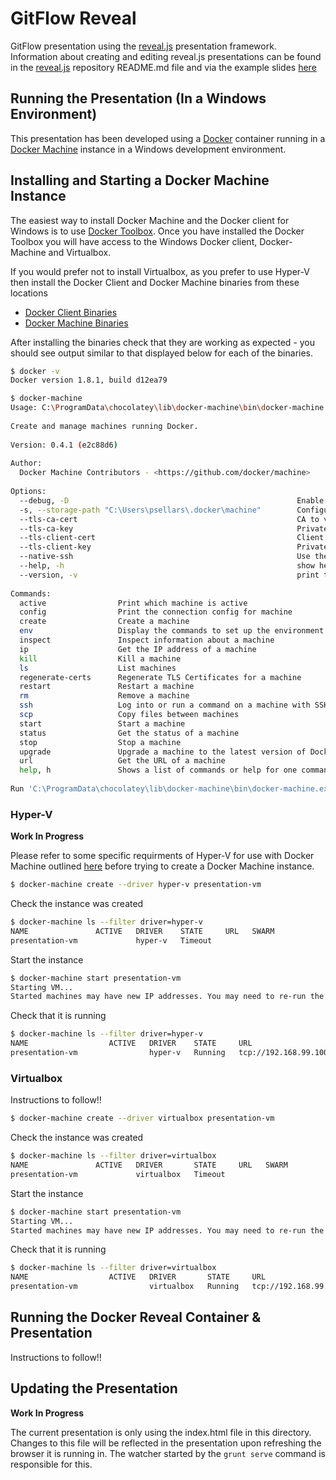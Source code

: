 # GitFlow Reveal
GitFlow presentation using the [reveal.js](https://github.com/hakimel/reveal.js)
presentation framework. Information about creating and editing reveal.js 
presentations can be found in the [reveal.js](https://github.com/hakimel/reveal.js)
repository README.md file and via the example slides [here](http://lab.hakim.se/reveal-js/#/)

## Running the Presentation (In a Windows Environment)
This presentation has been developed using a [Docker](http://www.docker.com)
container running in a [Docker Machine](https://docs.docker.com/machine/) instance
in a Windows development environment.

## Installing and Starting a Docker Machine Instance

The easiest way to install Docker Machine and the Docker client for Windows is
to use [Docker Toolbox](https://docs.docker.com/installation/windows/). Once
you have installed the Docker Toolbox you will have access to the Windows Docker
client, Docker-Machine and Virtualbox.

If you would prefer not to install Virtualbox, as you prefer to use Hyper-V
then install the Docker Client and Docker Machine binaries from these
locations

* [Docker Client Binaries](https://docs.docker.com/installation/binaries/#get-the-windows-binary)
* [Docker Machine Binaries](https://github.com/docker/machine/releases/)

After installing the binaries check that they are working as expected - you should see output
similar to that displayed below for each of the binaries.

```bash
$ docker -v
Docker version 1.8.1, build d12ea79
```

```bash
$ docker-machine
Usage: C:\ProgramData\chocolatey\lib\docker-machine\bin\docker-machine.exe [OPTIONS] COMMAND [arg...]                               
                                                                                                                                    
Create and manage machines running Docker.                                                                                          
                                                                                                                                    
Version: 0.4.1 (e2c88d6)                                                                                                            
                                                                                                                                    
Author:                                                                                                                             
  Docker Machine Contributors - <https://github.com/docker/machine>                                                                 
                                                                                                                                    
Options:                                                                                                                            
  --debug, -D                                                   Enable debug mode                                                   
  -s, --storage-path "C:\Users\psellars\.docker\machine"        Configures storage path [$MACHINE_STORAGE_PATH]                     
  --tls-ca-cert                                                 CA to verify remotes against [$MACHINE_TLS_CA_CERT]                 
  --tls-ca-key                                                  Private key to generate certificates [$MACHINE_TLS_CA_KEY]          
  --tls-client-cert                                             Client cert to use for TLS [$MACHINE_TLS_CLIENT_CERT]               
  --tls-client-key                                              Private key used in client TLS auth [$MACHINE_TLS_CLIENT_KEY]       
  --native-ssh                                                  Use the native (Go-based) SSH implementation. [$MACHINE_NATIVE_SSH] 
  --help, -h                                                    show help                                                           
  --version, -v                                                 print the version                                                   
                                                                                                                                    
Commands:                                                                                                                           
  active                Print which machine is active                                                                               
  config                Print the connection config for machine                                                                     
  create                Create a machine                                                                                            
  env                   Display the commands to set up the environment for the Docker client                                        
  inspect               Inspect information about a machine                                                                         
  ip                    Get the IP address of a machine                                                                             
  kill                  Kill a machine                                                                                              
  ls                    List machines                                                                                               
  regenerate-certs      Regenerate TLS Certificates for a machine                                                                   
  restart               Restart a machine                                                                                           
  rm                    Remove a machine                                                                                            
  ssh                   Log into or run a command on a machine with SSH.                                                            
  scp                   Copy files between machines                                                                                 
  start                 Start a machine                                                                                             
  status                Get the status of a machine                                                                                 
  stop                  Stop a machine                                                                                              
  upgrade               Upgrade a machine to the latest version of Docker                                                           
  url                   Get the URL of a machine                                                                                    
  help, h               Shows a list of commands or help for one command                                                            
                                                                                                                                    
Run 'C:\ProgramData\chocolatey\lib\docker-machine\bin\docker-machine.exe COMMAND --help' for more information on a command.         
```

### Hyper-V
__Work In Progress__

Please refer to some specific requirments of Hyper-V for use with
Docker Machine outlined [here](https://docs.docker.com/machine/drivers/hyper-v/)
before trying to create a Docker Machine instance.

```bash
$ docker-machine create --driver hyper-v presentation-vm
```

Check the instance was created

```bash
$ docker-machine ls --filter driver=hyper-v
NAME               ACTIVE   DRIVER    STATE     URL   SWARM
presentation-vm             hyper-v   Timeout
```

Start the instance

```bash
$ docker-machine start presentation-vm
Starting VM...
Started machines may have new IP addresses. You may need to re-run the `docker-machine env` command.
```

Check that it is running

```bash
$ docker-machine ls --filter driver=hyper-v
NAME                  ACTIVE   DRIVER    STATE     URL                         SWARM
presentation-vm                hyper-v   Running   tcp://192.168.99.100:2376
```

### Virtualbox
Instructions to follow!!

```bash
$ docker-machine create --driver virtualbox presentation-vm
```

Check the instance was created
```bash
$ docker-machine ls --filter driver=virtualbox
NAME               ACTIVE   DRIVER       STATE     URL   SWARM
presentation-vm             virtualbox   Timeout
```

Start the instance

```bash
$ docker-machine start presentation-vm
Starting VM...
Started machines may have new IP addresses. You may need to re-run the `docker-machine env` command.
```

Check that it is running

```bash
$ docker-machine ls --filter driver=virtualbox
NAME                  ACTIVE   DRIVER       STATE     URL                         SWARM
presentation-vm                virtualbox   Running   tcp://192.168.99.100:2376
```

## Running the Docker Reveal Container & Presentation
Instructions to follow!!

## Updating the Presentation
__Work In Progress__

The current presentation is only using the index.html file in this directory.
Changes to this file will be reflected in the presentation upon refreshing the
browser it is running in. The watcher started by the ```grunt serve``` command 
is responsible for this.
